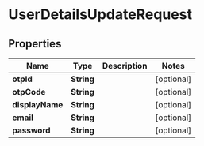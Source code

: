 

# UserDetailsUpdateRequest


## Properties

| Name | Type | Description | Notes |
|------------ | ------------- | ------------- | -------------|
|**otpId** | **String** |  |  [optional] |
|**otpCode** | **String** |  |  [optional] |
|**displayName** | **String** |  |  [optional] |
|**email** | **String** |  |  [optional] |
|**password** | **String** |  |  [optional] |



